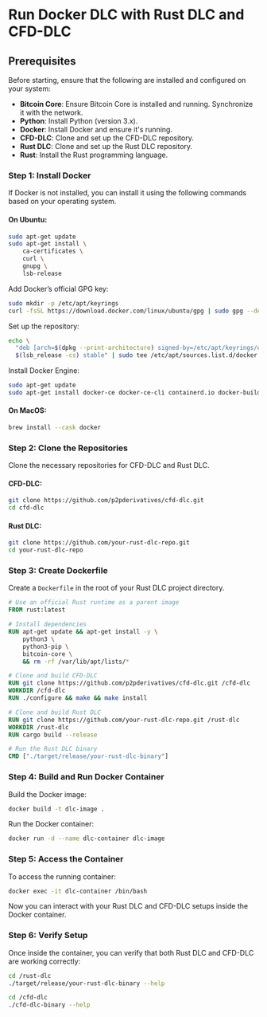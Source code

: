 # Run Docker DLC with Rust DLC and CFD-DLC

## Prerequisites

Before starting, ensure that the following are installed and configured on your system:

- **Bitcoin Core**: Ensure Bitcoin Core is installed and running. Synchronize it with the network.
- **Python**: Install Python (version 3.x).
- **Docker**: Install Docker and ensure it's running.
- **CFD-DLC**: Clone and set up the CFD-DLC repository.
- **Rust DLC**: Clone and set up the Rust DLC repository.
- **Rust**: Install the Rust programming language.

### Step 1: Install Docker

If Docker is not installed, you can install it using the following commands based on your operating system.

#### On Ubuntu:
```bash
sudo apt-get update
sudo apt-get install \
    ca-certificates \
    curl \
    gnupg \
    lsb-release
```

Add Docker’s official GPG key:
```bash
sudo mkdir -p /etc/apt/keyrings
curl -fsSL https://download.docker.com/linux/ubuntu/gpg | sudo gpg --dearmor -o /etc/apt/keyrings/docker.gpg
```

Set up the repository:
```bash
echo \
  "deb [arch=$(dpkg --print-architecture) signed-by=/etc/apt/keyrings/docker.gpg] https://download.docker.com/linux/ubuntu \
  $(lsb_release -cs) stable" | sudo tee /etc/apt/sources.list.d/docker.list > /dev/null
```

Install Docker Engine:
```bash
sudo apt-get update
sudo apt-get install docker-ce docker-ce-cli containerd.io docker-buildx-plugin docker-compose-plugin
```

#### On MacOS:
```bash
brew install --cask docker
```

### Step 2: Clone the Repositories

Clone the necessary repositories for CFD-DLC and Rust DLC.

#### CFD-DLC:
```bash
git clone https://github.com/p2pderivatives/cfd-dlc.git
cd cfd-dlc
```

#### Rust DLC:
```bash
git clone https://github.com/your-rust-dlc-repo.git
cd your-rust-dlc-repo
```

### Step 3: Create Dockerfile

Create a `Dockerfile` in the root of your Rust DLC project directory.

```Dockerfile
# Use an official Rust runtime as a parent image
FROM rust:latest

# Install dependencies
RUN apt-get update && apt-get install -y \
    python3 \
    python3-pip \
    bitcoin-core \
    && rm -rf /var/lib/apt/lists/*

# Clone and build CFD-DLC
RUN git clone https://github.com/p2pderivatives/cfd-dlc.git /cfd-dlc
WORKDIR /cfd-dlc
RUN ./configure && make && make install

# Clone and build Rust DLC
RUN git clone https://github.com/your-rust-dlc-repo.git /rust-dlc
WORKDIR /rust-dlc
RUN cargo build --release

# Run the Rust DLC binary
CMD ["./target/release/your-rust-dlc-binary"]
```

### Step 4: Build and Run Docker Container

Build the Docker image:

```bash
docker build -t dlc-image .
```

Run the Docker container:

```bash
docker run -d --name dlc-container dlc-image
```

### Step 5: Access the Container

To access the running container:

```bash
docker exec -it dlc-container /bin/bash
```

Now you can interact with your Rust DLC and CFD-DLC setups inside the Docker container.

### Step 6: Verify Setup

Once inside the container, you can verify that both Rust DLC and CFD-DLC are working correctly:

```bash
cd /rust-dlc
./target/release/your-rust-dlc-binary --help

cd /cfd-dlc
./cfd-dlc-binary --help
```
